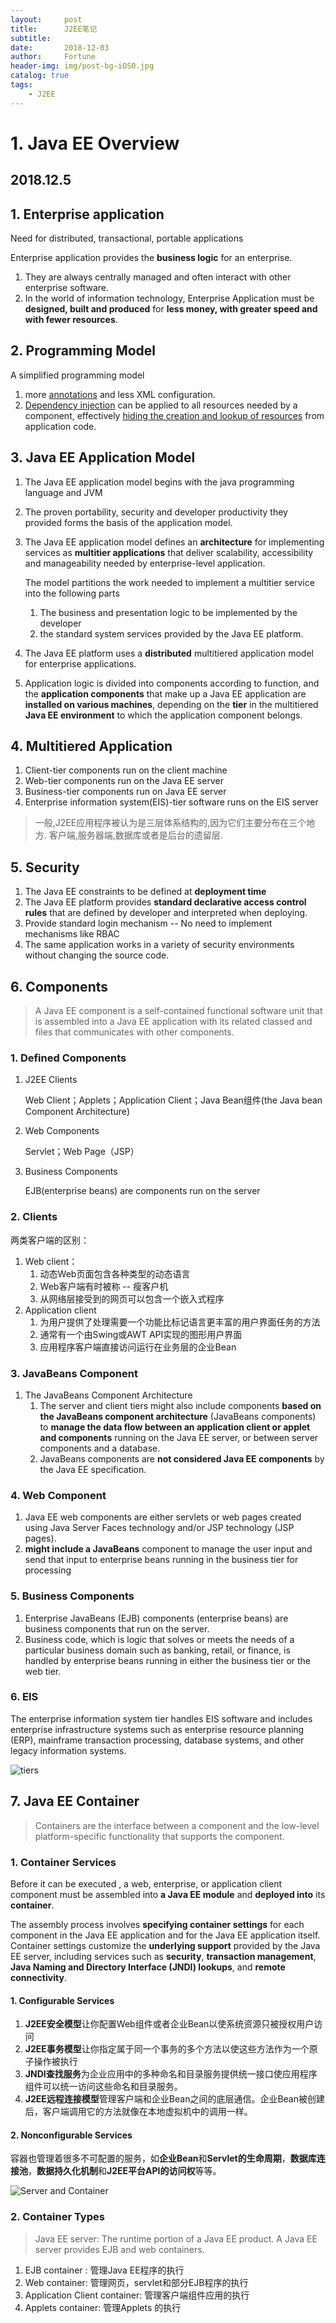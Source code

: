```yaml
---
layout:     post   				   
title:      J2EE笔记 				
subtitle:   
date:       2018-12-03				
author:     Fortune					
header-img: img/post-bg-iOS0.jpg 	
catalog: true 					
tags:								
    - J2EE
---
```


# 1. Java EE Overview

## 2018.12.5

## 1. Enterprise application

Need for distributed, transactional, portable applications

Enterprise application provides the **business logic** for an enterprise.

1. They are always centrally managed and often interact with other enterprise software.
2. In the world of information technology, Enterprise Application must be **designed, built and produced** for **less money, with greater speed and with fewer resources**.



## 2. Programming Model

A simplified programming model

1. more <u>annotations</u> and less XML configuration.
2. <u>Dependency injection</u> can be applied to all resources needed by a component, effectively <u>hiding the creation and lookup of resources</u> from application code.



## 3. Java EE Application Model

1. The Java EE application model begins with the java programming language and JVM

2. The proven portability, security and developer productivity they provided forms the basis of the application model.

3. The Java EE application model defines an **architecture** for implementing services as **multitier applications** that deliver scalability, accessibility and manageability needed by enterprise-level application.

   The model partitions the work needed to implement a multitier service into the 	following parts

   1. The business and presentation logic to be implemented by the developer
   2. the standard system services provided by the Java EE platform.

4. The Java EE platform uses a **distributed** multitiered application model for enterprise applications. 
5. Application logic is divided into components according to function, and the **application components** that make up a Java EE application are **installed on various machines**, depending on the **tier** in the multitiered **Java EE environment** to which the application component belongs.



## 4. Multitiered Application 

1. Client-tier components run on the client machine
2. Web-tier components run on the Java EE server
3. Business-tier components run on Java EE server
4. Enterprise information system(EIS)-tier software runs on the EIS server

> 一般,J2EE应用程序被认为是三层体系结构的,因为它们主要分布在三个地方. 客户端,服务器端,数据库或者是后台的遗留层.





## 5. Security

1. The Java EE constraints to be defined at **deployment time**
2. The Java EE platform provides **standard declarative access control rules** that are defined by developer and interpreted when deploying.
3. Provide standard login mechanism -- No need to implement mechanisms like RBAC
4. The same application works in a variety of security environments without changing the source code.

## 6. Components

> A Java EE component is a self-contained functional software unit that is assembled into a Java EE application with its related classed and files that communicates with other components.

### 1. Defined Components

1. J2EE Clients

   Web Client；Applets；Application Client；Java Bean组件(the Java bean Component Architecture)

2. Web Components

   Servlet；Web Page（JSP）

3. Business Components

   EJB(enterprise beans) are components run on the server

### 2. Clients

两类客户端的区别：

1. Web client：
   1. 动态Web页面包含各种类型的动态语言
   2. Web客户端有时被称 -- 瘦客户机
   3. 从网络层接受到的网页可以包含一个嵌入式程序
2. Application client
   1. 为用户提供了处理需要一个功能比标记语言更丰富的用户界面任务的方法
   2. 通常有一个由Swing或AWT API实现的图形用户界面
   3. 应用程序客户端直接访问运行在业务层的企业Bean

### 3. JavaBeans Component

1. The JavaBeans Component Architecture
   1. The server and client tiers might also include components **based on the JavaBeans component architecture** (JavaBeans components) to **manage the data flow between an application client or applet and components** running on the Java EE server, or between server components and a database.
   2. JavaBeans components are **not considered Java EE components** by the Java EE specification.

### 4. Web Component

1. Java EE web components are either servlets or web pages created using Java Server Faces technology and/or JSP technology (JSP pages).
2. **might include a JavaBeans** component to manage the user input and send that input to enterprise beans running in the business tier for processing

### 5. Business Components

1. Enterprise JavaBeans (EJB) components (enterprise beans) are business components that run on the server.
2. Business code, which is logic that solves or meets the needs of a particular business domain such as banking, retail, or finance, is handled by enterprise beans running in either the business tier or the web tier.



### 6. EIS

The enterprise information system tier handles EIS software and includes enterprise infrastructure systems such as enterprise resource planning (ERP), mainframe transaction processing, database systems, and other legacy information systems.

![tiers](https://raw.githubusercontent.com/NJUSSJ/NJUSSJ.github.io/master/post_image/Java%20EE/Tiers.png)

## 7. Java EE Container

> Containers are the interface between a component and the low-level platform-specific functionality that supports the component.



### 1. Container Services

Before it can be executed , a web, enterprise, or application client component must be assembled into **a Java EE module** and **deployed into** its **container**.

The assembly process involves **specifying container settings** for each component in the Java EE application and for the Java EE application itself. Container settings customize the **underlying support** provided by the Java EE server, including services such as **security**, **transaction management**, **Java Naming and Directory Interface (JNDI) lookups**, and **remote connectivity**.



#### 1. Configurable Services

1. **J2EE安全模型**让你配置Web组件或者企业Bean以使系统资源只被授权用户访问
2. **J2EE事务模型**让你指定属于同一个事务的多个方法以使这些方法作为一个原子操作被执行
3. **JNDI查找服务**为企业应用中的多种命名和目录服务提供统一接口使应用程序组件可以统一访问这些命名和目录服务。
4. **J2EE远程连接模型**管理客户端和企业Bean之间的底层通信。企业Bean被创建后，客户端调用它的方法就像在本地虚拟机中的调用一样。

#### 2. Nonconfigurable Services

容器也管理着很多不可配置的服务，如**企业Bean**和**Servlet的生命周期**，**数据库连接池**，**数据持久化机制**和**J2EE平台API的访问权**等等。

![Server and Container](https://raw.githubusercontent.com/NJUSSJ/NJUSSJ.github.io/master/post_image/Java%20EE/Server%20and%20Container.png)

### 2. Container Types

> Java EE server: The runtime portion of a Java EE product. A Java EE server provides EJB and web containers.

1. EJB container : 管理Java EE程序的执行
2. Web container: 管理网页，servlet和部分EJB程序的执行
3. Application Client container: 管理客户端组件应用的执行
4. Applets container: 管理Applets 的执行

